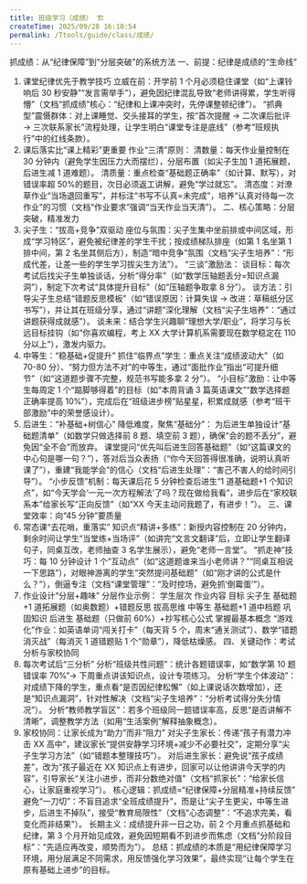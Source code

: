 ```yaml
---
title: 班级学习（成绩） 🏗️
createTime: 2025/09/28 16:10:54
permalink: /Ttools/guide/class/成绩/
---
```


抓成绩：从“纪律保障”到“分层突破”的系统方法
一、前提：纪律是成绩的“生命线”

1. 课堂纪律优先于教学技巧
   立威在前：开学前 1 个月必须稳住课堂（如“上课铃响后 30 秒安静”“发言需举手”），避免因纪律混乱导致“老师讲得累，学生听得懵”（文档“抓成绩”核心：“纪律和上课冲突时，先停课整顿纪律”）。
   “抓典型”震慑群体：对上课睡觉、交头接耳的学生，按“首次提醒 → 二次课后批评 → 三次联系家长”流程处理，让学生明白“课堂专注是底线”（参考“班规执行”中的红线条款）。
2. 课后落实比“课上精彩”更重要
   作业“三清”原则：
   清数量：每天作业量控制在 30 分钟内（避免学生因压力大而摆烂），分层布置（如尖子生加 1 道拓展题，后进生减 1 道难题）。
   清质量：重点检查“基础题正确率”（如计算、默写），对错误率超 50%的题目，次日必须返工讲解，避免“学过就忘”。
   清态度：对潦草作业“当场退回重写”，并标注“书写不认真=未完成”，培养“认真对待每一次作业”的习惯（文档“作业要求”强调“当天作业当天清”）。
   二、核心策略：分层突破，精准发力
3. 尖子生：“拔高+竞争”双驱动
   座位与氛围：尖子生集中坐前排或中间区域，形成“学习特区”，避免被纪律差的学生干扰；按成绩梯队排座（如第 1 名坐第 1 排中间，第 2 名坐其侧后方），制造“暗中竞争”氛围（文档“尖子生培养”：“形成代差，让差一些的学生学习拔尖生方法”）。
   “三谈”激励法：
   谈目标：每次考试后找尖子生单独谈话，分析“得分率”（如“数学压轴题丢分=知识点漏洞”），制定下次考试“具体提升目标”（如“压轴题争取拿 8 分”）。
   谈方法：引导尖子生总结“错题反思模板”（如“错误原因：计算失误 → 改进：草稿纸分区书写”），并让其在班级分享，通过“讲题”深化理解（文档“尖子生培养”：“通过讲题获得成就感”）。
   谈未来：结合学生兴趣聊“理想大学/职业”，将学习与长远目标挂钩（如“你喜欢编程，考上 XX 大学计算机系需要现在数学稳定在 110 分以上”），激发内驱力。
4. 中等生：“稳基础+促提升”
   抓住“临界点”学生：重点关注“成绩波动大”（如 70-80 分）、“努力但方法不对”的中等生，通过“面批作业”指出“可提升细节”（如“这道题步骤不完整，规范书写能多拿 2 分”）。
   “小目标”激励：让中等生每周定 1 个“踮脚够得着”的目标（如“本周背诵 3 篇英语课文”“数学选择题正确率提高 10%”），完成后在“班级进步榜”贴星星，积累成就感（参考“班干部激励”中的荣誉感设计）。
5. 后进生：“补基础+树信心”
   降低难度，聚焦“基础分”：
   为后进生单独设计“基础题清单”（如数学只做选择前 8 题、填空前 3 题），确保“会的题不丢分”，避免因“全不会”而放弃。
   课堂提问“优先叫后进生回答基础题”（如“这篇课文的中心句是哪一句？”），答对后当众表扬（“你今天回答得很准确，说明认真听课了”），重建“我能学会”的信心（文档“后进生处理”：“害己不害人的给时间引导”）。
   “小步反馈”机制：每天课后花 5 分钟检查后进生“1 道基础题+1 个知识点”，如“今天学会‘一元一次方程解法’了吗？现在做给我看”，进步后在“家校联系本”给家长写“正向反馈”（如“XX 今天主动问我题了，有进步！”）。
   三、课堂效率：向“45 分钟”要质量
6. 常态课“去花哨，重落实”
   知识点“精讲+多练”：新授内容控制在 20 分钟内，剩余时间让学生“当堂练+当场评”（如讲完“文言文翻译”后，立即让学生翻译句子，同桌互改，老师抽查 3 名学生展示），避免“老师一言堂”。
   “抓走神”技巧：每 10 分钟设计 1 个“互动点”（如“这道题谁来当小老师讲？”“同桌互相说一下思路”），对眼神游离的学生“突然提问基础题”（如“刚才讲的公式是什么？”），倒逼专注（文档“课堂管理”：“及时控场，避免抓‘倒霉蛋’”）。
7. 作业设计“分层+趣味”
   分层作业示例：
   学生层次 作业内容 目标
   尖子生 基础题+1 道拓展题（如奥数题）+错题反思 拔高思维
   中等生 基础题+1 道中档题 巩固知识
   后进生 基础题（只做前 60%）+抄写核心公式 掌握最基本概念
   “游戏化”作业：如英语单词“闯关打卡”（每天背 5 个，周末“通关测试”）、数学“错题消灭战”（每消灭 1 道错题贴 1 个“勋章”），降低枯燥感。
   四、关键动作：考试分析与家校协同
8. 每次考试后“三分析”
   分析“班级共性问题”：统计各题错误率，如“数学第 10 题错误率 70%”→ 下周重点讲该知识点，设计专项练习。
   分析“学生个体波动”：对成绩下降的学生，重点看“是否因纪律松懈”（如上课说话次数增加），还是“知识点漏洞”，针对性解决（文档“尖子生培养”：“分析考试得分失分情况”）。
   分析“教师教学盲区”：若多个班级同一题错误率高，反思“是否讲解不清晰”，调整教学方法（如用“生活案例”解释抽象概念）。
9. 家校协同：让家长成为“助力”而非“阻力”
   对尖子生家长：传递“孩子有潜力冲击 XX 高中”，建议家长“提供安静学习环境+减少不必要社交”，定期分享“尖子生学习方法”（如“错题本整理技巧”）。
   对后进生家长：避免说“孩子成绩差”，改为“孩子最近在 XX 知识点上有进步，回家可以让他讲讲今天学的内容”，引导家长“关注小进步，而非分数绝对值”（文档“抓家长”：“给家长信心，让家庭重视学习”）。
   核心逻辑：抓成绩=“纪律保障+分层精准+持续反馈”
   避免“一刀切”：不盲目追求“全班成绩提升”，而是让“尖子生更尖，中等生进步，后进生不掉队”，接受“教育局限性”（文档“心态调整”：“不追求完美，看变化而非结果”）。
   长期主义：成绩提升非一日之功，前 2 个月重点抓基础和纪律，第 3 个月开始见成效，避免因短期看不到进步而焦虑（文档“分阶段目标”：“先适应再改变，顺势而为”）。
   总结：抓成绩的本质是“用纪律保障学习环境，用分层满足不同需求，用反馈强化学习效果”，最终实现“让每个学生在原有基础上进步”的目标。
